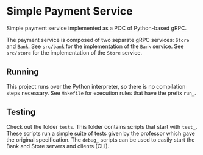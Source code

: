 # Simple Payment Service

Simple payment service implemented as a POC of Python-based gRPC.

The payment service is composed of two separate gRPC services: `Store` and
`Bank`. See `src/bank` for the implementation of the `Bank` service. See
`src/store` for the implementation of the `Store` service.

## Running

This project runs over the Python interpreter, so there is no compilation steps
necessary. See `Makefile` for execution rules that have the prefix `run_`.

## Testing

Check out the folder `tests`. This folder contains scripts that start with
`test_`. These scripts run a simple suite of tests given by the professor which
gave the original specification. The `debug_` scripts can be used to easily
start the Bank and Store servers and clients (CLI).
